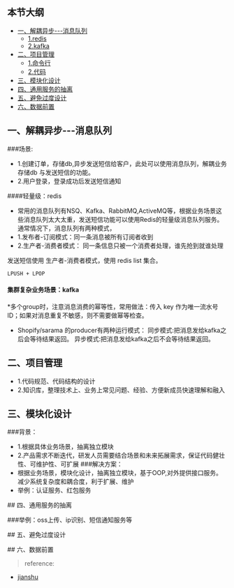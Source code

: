 ## 本节大纲
* [一、解耦异步---消息队列](#1)
     * [1.redis](#11)
     * [2.kafka](#12)
* [二、项目管理](#3)
     * [1.命令行](#31)
     * [2.代码](#32)
* [三、模块化设计](#4)     
* [四、通用服务的抽离](#4)
* [五、避免过度设计](#5)
* [六、数据前置](#6)

## <span id="1"> 一、解耦异步---消息队列</span>

###场景:
* 1.创建订单，存储db,异步发送短信给客户，此处可以使用消息队列，解耦业务存储db 与发送短信的功能。
* 2.用户登录，登录成功后发送短信通知

####<span id="11">轻量级：redis</span>
* 常用的消息队列有NSQ、Kafka、RabbitMQ,ActiveMQ等，根据业务场景这些消息队列太大太重，发送短信功能可以使用Redis的轻量级消息队列服务。 
通常情况下，消息队列有两种模式，
* 1.发布者-订阅模式：同一条消息被所有订阅者收到
* 2.生产者-消费者模式： 同一条信息只被一个消费者处理，谁先抢到就谁处理
  
发送短信使用 生产者-消费者模式，使用 redis list 集合。

~~~
LPUSH + LPOP 
~~~

#### <span id="12">集群复杂业务场景：kafka</span>

*多个group时，注意消息消费的幂等性，常用做法：传入 key 作为唯一流水号ID；如果对消息重复不敏感，则不需要做幂等检查。
* Shopify/sarama 的producer有两种运行模式：
同步模式:把消息发给kafka之后会等待结果返回。
异步模式:把消息发给kafka之后不会等待结果返回。

## <span id="2"> 二、项目管理</span>

* 1.代码规范、代码结构的设计
* 2.知识库，整理技术上、业务上常见问题、经验、方便新成员快速理解和融入


## <span id="3"> 三、模块化设计</span>

###背景：
* 1.根据具体业务场景，抽离独立模块
* 2.产品需求不断迭代，研发人员需要结合场景和未来拓展需求，保证代码健壮性、可维护性、可扩展
###解决方案：
* 根据业务场景，模块化设计，抽离独立模块，基于OOP,对外提供接口服务。减少系统复杂度和耦合度，利于扩展、维护
* 举例：认证服务、红包服务


##<span id="4"> 四、通用服务的抽离</span>

###举例：oss上传、ip识别、短信通知服务等

##<span id="5"> 五、避免过度设计</span>


##<span id="6"> 六、数据前置</span>





> reference:
* [jianshu](https://www.jianshu.com/p/51f2e29e4871)

